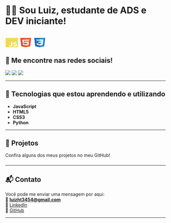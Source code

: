 # 👨‍💻 Sou Luiz, estudante de ADS e DEV iniciante!

<div style="display: inline_block"><br>
  <img align="center" alt="Luiz-Js" height="30" width="40" src="https://raw.githubusercontent.com/devicons/devicon/master/icons/javascript/javascript-plain.svg">
  <img align="center" alt="Luiz-HTML" height="30" width="40" src="https://raw.githubusercontent.com/devicons/devicon/master/icons/html5/html5-original.svg">
  <img align="center" alt="Luiz-CSS" height="30" width="40" src="https://raw.githubusercontent.com/devicons/devicon/master/icons/css3/css3-original.svg">
</div>
  
## 💬 Me encontre nas redes sociais!

<div>
  <a href="https://instagram.com/luiztozeti_" target="_blank"><img src="https://img.shields.io/badge/-Instagram-%23E4405F?style=for-the-badge&logo=instagram&logoColor=white" target="_blank"></a>
  <a href="mailto:luizht3454@gmail.com"><img src="https://img.shields.io/badge/-Gmail-%23333?style=for-the-badge&logo=gmail&logoColor=white" target="_blank"></a>
  <a href="https://www.linkedin.com/in/luiz-henrique-tozeti-costa-583065354?" target="_blank"><img src="https://img.shields.io/badge/-LinkedIn-%230077B5?style=for-the-badge&logo=linkedin&logoColor=white" target="_blank"></a>
</div>

---

## 🧠 Tecnologias que estou aprendendo e utilizando

- **JavaScript** 
- **HTML5** 
- **CSS3**
- **Python**

---

## 🚀 Projetos

Confira alguns dos meus projetos no meu GitHub!

### 
---

## 📬 Contato

Você pode me enviar uma mensagem por aqui:  
📧 **luizht3454@gmail.com**  
🔗 [LinkedIn](https://www.linkedin.com/in/luiz-henrique-tozeti-costa-583065354?utm_source=share&utm_campaign=share_via&utm_content=profile&utm_medium=ios_app)  
🐙 [GitHub](https://github.com/luiztozeti)

---
